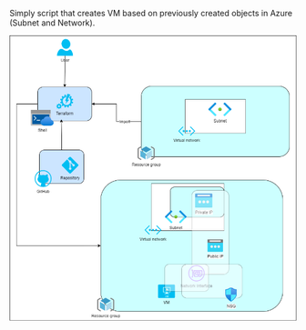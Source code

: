 Simply script that creates VM based on previously created objects in Azure (Subnet and Network).

![alt text](https://github.com/zw-dev-01/Azure/blob/main/VPC%26VM/VPC_Create_VM.png)
